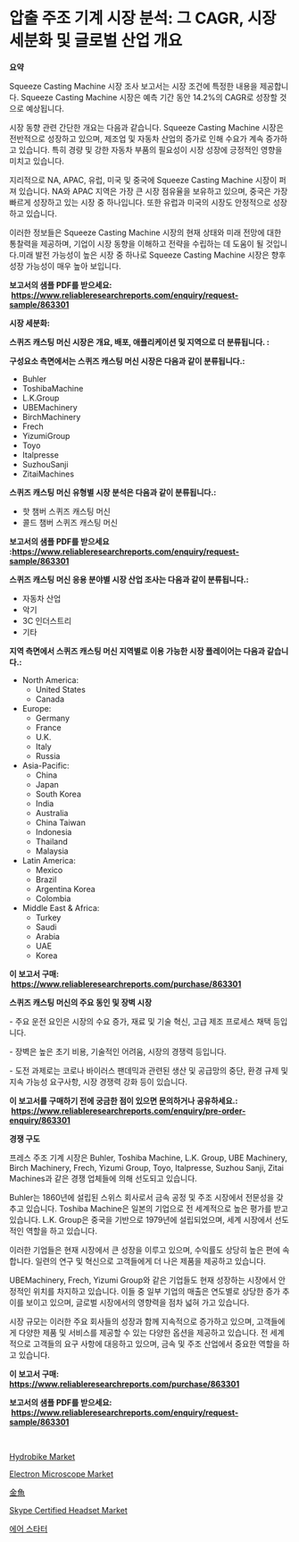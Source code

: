 <p><h1>압출 주조 기계 시장 분석: 그 CAGR, 시장 세분화 및 글로벌 산업 개요</h1></p><p><strong>요약</strong></p>
<p><p>Squeeze Casting Machine 시장 조사 보고서는 시장 조건에 특정한 내용을 제공합니다. Squeeze Casting Machine 시장은 예측 기간 동안 14.2%의 CAGR로 성장할 것으로 예상됩니다. </p><p>시장 동향 관련 간단한 개요는 다음과 같습니다. Squeeze Casting Machine 시장은 전반적으로 성장하고 있으며, 제조업 및 자동차 산업의 증가로 인해 수요가 계속 증가하고 있습니다. 특히 경량 및 강한 자동차 부품의 필요성이 시장 성장에 긍정적인 영향을 미치고 있습니다.</p><p>지리적으로 NA, APAC, 유럽, 미국 및 중국에 Squeeze Casting Machine 시장이 퍼져 있습니다. NA와 APAC 지역은 가장 큰 시장 점유율을 보유하고 있으며, 중국은 가장 빠르게 성장하고 있는 시장 중 하나입니다. 또한 유럽과 미국의 시장도 안정적으로 성장하고 있습니다.</p><p>이러한 정보들은 Squeeze Casting Machine 시장의 현재 상태와 미래 전망에 대한 통찰력을 제공하며, 기업이 시장 동향을 이해하고 전략을 수립하는 데 도움이 될 것입니다.미래 발전 가능성이 높은 시장 중 하나로 Squeeze Casting Machine 시장은 향후 성장 가능성이 매우 높아 보입니다.</p></p>
<p><strong>보고서의 샘플 PDF를 받으세요: &nbsp;<a href="https://www.reliableresearchreports.com/enquiry/request-sample/863301">https://www.reliableresearchreports.com/enquiry/request-sample/863301</a></strong></p>
<p><strong>시장 세분화:</strong></p>
<p><strong> 스퀴즈 캐스팅 머신 시장은 개요, 배포, 애플리케이션 및 지역으로 더 분류됩니다. :</strong></p>
<p><strong>구성요소 측면에서는 스퀴즈 캐스팅 머신 시장은 다음과 같이 분류됩니다.:</strong></p>
<p><ul><li>Buhler</li><li>ToshibaMachine</li><li>L.K.Group</li><li>UBEMachinery</li><li>BirchMachinery</li><li>Frech</li><li>YizumiGroup</li><li>Toyo</li><li>Italpresse</li><li>SuzhouSanji</li><li>ZitaiMachines</li></ul></p>
<p><strong> 스퀴즈 캐스팅 머신 유형별 시장 분석은 다음과 같이 분류됩니다.:</strong></p>
<p><ul><li>핫 챔버 스퀴즈 캐스팅 머신</li><li>콜드 챔버 스퀴즈 캐스팅 머신</li></ul></p>
<p><strong>보고서의 샘플 PDF를 받으세요 :<a href="https://www.reliableresearchreports.com/enquiry/request-sample/863301">https://www.reliableresearchreports.com/enquiry/request-sample/863301</a></strong></p>
<p><strong> 스퀴즈 캐스팅 머신 응용 분야별 시장 산업 조사는 다음과 같이 분류됩니다.:</strong></p>
<p><ul><li>자동차 산업</li><li>악기</li><li>3C 인더스트리</li><li>기타</li></ul></p>
<p><strong>지역 측면에서 스퀴즈 캐스팅 머신 지역별로 이용 가능한 시장 플레이어는 다음과 같습니다.:</strong></p>
<p><ul>
    <li>
        North America:
        <ul>
            <li>United States</li>
            <li>Canada</li>
        </ul>
    </li>
    <li>
        Europe:
        <ul>
            <li>Germany</li>
            <li>France</li>
            <li>U.K.</li>
            <li>Italy</li>
            <li>Russia</li>
        </ul>
    </li>
    <li>
        Asia-Pacific:
        <ul>
            <li>China</li>
            <li>Japan</li>
            <li>South Korea</li>
            <li>India</li>
            <li>Australia</li>
            <li>China Taiwan</li>
            <li>Indonesia</li>
            <li>Thailand</li>
            <li>Malaysia</li>
        </ul>
    </li>
    <li>
        Latin America:
        <ul>
            <li>Mexico</li>
            <li>Brazil</li>
            <li>Argentina Korea</li>
            <li>Colombia</li>
        </ul>
    </li>
    <li>
        Middle East & Africa:
        <ul>
            <li>Turkey</li>
            <li>Saudi</li>
            <li>Arabia</li>
            <li>UAE</li>
            <li>Korea</li>
        </ul>
    </li>
    </ul></p>
<p><strong>이 보고서 구매: &nbsp;<a href="https://www.reliableresearchreports.com/purchase/863301">https://www.reliableresearchreports.com/purchase/863301</a></strong></p>
<p><strong>스퀴즈 캐스팅 머신의 주요 동인 및 장벽 시장</strong></p>
<p><p>- 주요 운전 요인은 시장의 수요 증가, 재료 및 기술 혁신, 고급 제조 프로세스 채택 등입니다.</p><p>- 장벽은 높은 초기 비용, 기술적인 어려움, 시장의 경쟁력 등입니다.</p><p>- 도전 과제로는 코로나 바이러스 팬데믹과 관련된 생산 및 공급망의 중단, 환경 규제 및 지속 가능성 요구사항, 시장 경쟁력 강화 등이 있습니다.</p></p>
<p><strong>이 보고서를 구매하기 전에 궁금한 점이 있으면 문의하거나 공유하세요.: &nbsp;<a href="https://www.reliableresearchreports.com/enquiry/pre-order-enquiry/863301">https://www.reliableresearchreports.com/enquiry/pre-order-enquiry/863301</a></strong></p>
<p><strong>경쟁 구도</strong></p>
<p><p>프레스 주조 기계 시장은 Buhler, Toshiba Machine, L.K. Group, UBE Machinery, Birch Machinery, Frech, Yizumi Group, Toyo, Italpresse, Suzhou Sanji, Zitai Machines과 같은 경쟁 업체들에 의해 선도되고 있습니다. </p><p>Buhler는 1860년에 설립된 스위스 회사로서 금속 공정 및 주조 시장에서 전문성을 갖추고 있습니다. Toshiba Machine은 일본의 기업으로 전 세계적으로 높은 평가를 받고 있습니다. L.K. Group은 중국을 기반으로 1979년에 설립되었으며, 세계 시장에서 선도적인 역할을 하고 있습니다.</p><p>이러한 기업들은 현재 시장에서 큰 성장을 이루고 있으며, 수익률도 상당히 높은 편에 속합니다. 일련의 연구 및 혁신으로 고객들에게 더 나은 제품을 제공하고 있습니다. </p><p>UBEMachinery, Frech, Yizumi Group와 같은 기업들도 현재 성장하는 시장에서 안정적인 위치를 차지하고 있습니다. 이들 중 일부 기업의 매출은 연도별로 상당한 증가 추이를 보이고 있으며, 글로벌 시장에서의 영향력을 점차 넓혀 가고 있습니다.</p><p>시장 규모는 이러한 주요 회사들의 성장과 함께 지속적으로 증가하고 있으며, 고객들에게 다양한 제품 및 서비스를 제공할 수 있는 다양한 옵션을 제공하고 있습니다. 전 세계적으로 고객들의 요구 사항에 대응하고 있으며, 금속 및 주조 산업에서 중요한 역할을 하고 있습니다.</p></p>
<p><strong>이 보고서 구매: &nbsp; <a href="https://www.reliableresearchreports.com/purchase/863301">https://www.reliableresearchreports.com/purchase/863301</a></strong></p>
<p><strong>보고서의 샘플 PDF를 받으세요: &nbsp;<a href="https://www.reliableresearchreports.com/enquiry/request-sample/863301">https://www.reliableresearchreports.com/enquiry/request-sample/863301</a></strong><strong></strong></p>
<p>&nbsp;</p>
<p><p><a href="https://forested-sushi-9b0.notion.site/Hydrobike-Market-Size-Market-Share-and-Global-Market-Analysis-Report-2024-2031-43371e73c1f044bb98985f22c1b90c1b">Hydrobike Market</a></p><p><a href="https://view.publitas.com/reportprime-1/electron-microscope-market-research-report-unlocks-analysis-on-the-market-financial-status-market-size-and-market-revenue-upto-2031/">Electron Microscope Market</a></p><p><a href="https://github.com/efcvopdgkdx128/Market-Research-Report-List-1/blob/main/58979484390.md">金魚</a></p><p><a href="https://github.com/derrinmiltonellis35gcl/Market-Research-Report-List-1/blob/main/skype-certified-headset-market.md">Skype Certified Headset Market</a></p><p><a href="https://github.com/bunxhcci35271755/Market-Research-Report-List-1/blob/main/71032723993.md">에어 스타터</a></p></p>